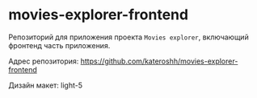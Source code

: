 # movies-explorer-frontend

Репозиторий для приложения проекта `Movies explorer`, включающий фронтенд часть
приложения.

Адрес репозитория: https://github.com/kateroshh/movies-explorer-frontend

Дизайн макет: light-5

<!-- ## Ссылки на проект

IP 51.250.87.228

Backend https://api.kateroshh.nomoredomainsrocks.ru

Frontend https://kateroshh.nomoredomainsrocks.ru -->
